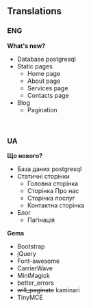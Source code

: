 ## Translations

### ENG
**What's new?**
* Database postgresql
* Static pages
  * Home page
  * About page
  * Services page
  * Contacts page
* Blog
  * Pagination

<br>

### UA
**Що нового?**
* База даних postgresql
* Статичні сторінки
  * Головна сторінка
  * Сторінка Про нас
  * Сторінка послуг
  * Контактна сторінка
* Блог
  * Пагінація

**Gems**
* Bootstrap
* jQuery
* Font-awesome
* CarrierWave
* MiniMagick
* better_errors
* ~~will_paginate~~ kaminari
* TinyMCE
